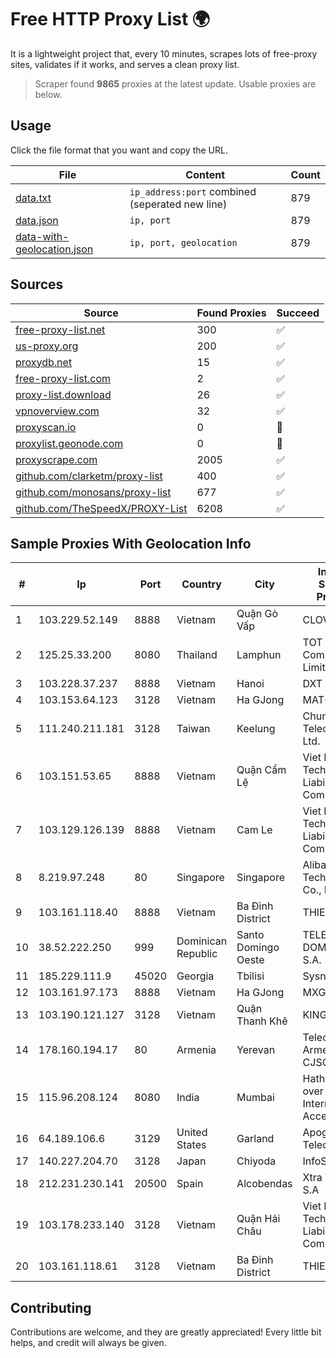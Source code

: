 
# Free HTTP Proxy List 🌍

It is a lightweight project that, every 10 minutes, scrapes lots of free-proxy sites, validates if it works, and serves a clean proxy list.


> Scraper found **9865** proxies at the latest update. Usable proxies are below.

## Usage

Click the file format that you want and copy the URL.


|File|Content|Count|
|----|-------|-----|
|[data.txt](https://raw.githubusercontent.com/themiralay/Proxy-List-World/master/data.txt)|`ip_address:port` combined (seperated new line)|879|
|[data.json](https://raw.githubusercontent.com/themiralay/Proxy-List-World/master/data.json)|`ip, port`|879|
|[data-with-geolocation.json](https://raw.githubusercontent.com/themiralay/Proxy-List-World/master/data-with-geolocation.json)|`ip, port, geolocation`|879|

## Sources

|Source|Found Proxies|Succeed|
|------|-------------|-------|
|[free-proxy-list.net](https://free-proxy-list.net)|300|✅|
|[us-proxy.org](https://www.us-proxy.org)|200|✅|
|[proxydb.net](http://proxydb.net)|15|✅|
|[free-proxy-list.com](https://free-proxy-list.com/?page=&port=&type%5B%5D=http&type%5B%5D=https&up_time=0&search=Search)|2|✅|
|[proxy-list.download](https://www.proxy-list.download/HTTP)|26|✅|
|[vpnoverview.com](https://vpnoverview.com/privacy/anonymous-browsing/free-proxy-servers)|32|✅|
|[proxyscan.io](https://www.proxyscan.io)|0|🚫|
|[proxylist.geonode.com](https://proxylist.geonode.com/api/proxy-list?limit=300&page=1&sort_by=lastChecked&sort_type=desc&protocols=http,https)|0|🚫|
|[proxyscrape.com](https://api.proxyscrape.com/v2/?request=displayproxies&protocol=http&timeout=10000&country=all&ssl=all&anonymity=all)|2005|✅|
|[github.com/clarketm/proxy-list](https://raw.githubusercontent.com/clarketm/proxy-list/master/proxy-list-raw.txt)|400|✅|
|[github.com/monosans/proxy-list](https://raw.githubusercontent.com/monosans/proxy-list/main/proxies/http.txt)|677|✅|
|[github.com/TheSpeedX/PROXY-List](https://raw.githubusercontent.com/TheSpeedX/PROXY-List/master/http.txt)|6208|✅|


## Sample Proxies With Geolocation Info

|#|Ip|Port|Country|City|Internet Service Provider|
|-|--|----|-------|----|-------------------------|
|1|103.229.52.149|8888|Vietnam|Quận Gò Vấp|CLOVIET|
|2|125.25.33.200|8080|Thailand|Lamphun|TOT Public Company Limited|
|3|103.228.37.237|8888|Vietnam|Hanoi|DXT|
|4|103.153.64.123|3128|Vietnam|Ha GJong|MAT-HN|
|5|111.240.211.181|3128|Taiwan|Keelung|Chunghwa Telecom Co., Ltd.|
|6|103.151.53.65|8888|Vietnam|Quận Cẩm Lệ|Viet Digital Technology Liability Company|
|7|103.129.126.139|8888|Vietnam|Cam Le|Viet Digital Technology Liability Company|
|8|8.219.97.248|80|Singapore|Singapore|Alibaba (US) Technology Co., Ltd.|
|9|103.161.118.40|8888|Vietnam|Ba Đình District|THIENCO|
|10|38.52.222.250|999|Dominican Republic|Santo Domingo Oeste|TELECABLE DOMINICANO, S.A.|
|11|185.229.111.9|45020|Georgia|Tbilisi|Sysnet LLC|
|12|103.161.97.173|8888|Vietnam|Ha GJong|MXGROUP|
|13|103.190.121.127|3128|Vietnam|Quận Thanh Khê|KINGBOND|
|14|178.160.194.17|80|Armenia|Yerevan|Telecom Armenia CJSC|
|15|115.96.208.124|8080|India|Mumbai|Hathway IP over Cable Internet Access|
|16|64.189.106.6|3129|United States|Garland|Apogee Telecom Inc.|
|17|140.227.204.70|3128|Japan|Chiyoda|InfoSphere|
|18|212.231.230.141|20500|Spain|Alcobendas|Xtra Telecom S.A|
|19|103.178.233.140|3128|Vietnam|Quận Hải Châu|Viet Digital Technology Liability Company|
|20|103.161.118.61|3128|Vietnam|Ba Đình District|THIENCO|



## Contributing

Contributions are welcome, and they are greatly appreciated! Every
little bit helps, and credit will always be given.

